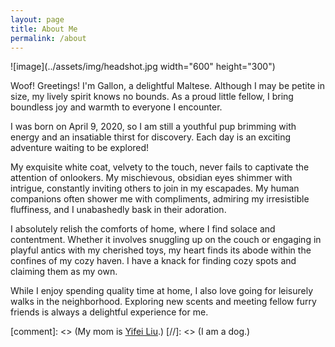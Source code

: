 ```yaml
---
layout: page
title: About Me
permalink: /about
---
```


![image](../assets/img/headshot.jpg width="600" height="300")

Woof! Greetings! I'm Gallon, a delightful Maltese. Although I may be petite in size, my lively spirit knows no bounds. As a proud little fellow, I bring boundless joy and warmth to everyone I encounter.

I was born on April 9, 2020, so I am still a youthful pup brimming with energy and an insatiable thirst for discovery. Each day is an exciting adventure waiting to be explored!

My exquisite white coat, velvety to the touch, never fails to captivate the attention of onlookers. My mischievous, obsidian eyes shimmer with intrigue, constantly inviting others to join in my escapades. My human companions often shower me with compliments, admiring my irresistible fluffiness, and I unabashedly bask in their adoration.

I absolutely relish the comforts of home, where I find solace and contentment. Whether it involves snuggling up on the couch or engaging in playful antics with my cherished toys, my heart finds its abode within the confines of my cozy haven. I have a knack for finding cozy spots and claiming them as my own.

While I enjoy spending quality time at home, I also love going for leisurely walks in the neighborhood. Exploring new scents and meeting fellow furry friends is always a delightful experience for me.

[comment]: <> (My mom is [Yifei Liu](https://yifei-liu-yl.github.io/).)
[//]: <> (I am a dog.)


